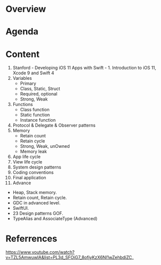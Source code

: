 # Overview
# Agenda
# Content
1. Stanford - Developing iOS 11 Apps with Swift - 1. Introduction to iOS 11, Xcode 9 and Swift 4
2. Variables
   - Primary
   - Class, Static, Struct
   - Required, optional
   - Strong, Weak 
3. Functions
   - Class function
   - Static function
   - Instance function
4. Protocol & Delegate & Observer patterns
5. Memory
   - Retain count
   - Retain cycle
   - Strong, Weak, unOwned
   - Memory leak
6. App life cycle
7. View life cycle
8. System design patterns
9.  Coding conventions
10. Final application
11. Advance
   - Heap, Stack memory.
   - Retain count, Retain cycle.
   - GDC in advanced level.
   - SwiftUI.
   - 23 Design patterns GOF.
   - TypeAlias and AssociateType (Advanced)
# Referrences
https://www.youtube.com/watch?v=TZL5AmwuwlA&list=PL3d_SFOiG7_8ofjyKzX6Nl1wZehbdiZC_